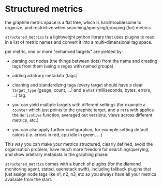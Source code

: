 # Structured metrics

the graphite metric space is a flat tree, which is hard/troublesome to organize, and restrictive when searching/querying/grouping (for) metrics  

`structured_metrics` is a lightweight python library that uses plugins to read in a list of metric names and convert it into a multi-dimensional tag space.

per metric, one or more "enhanced targets" are yielded by:

* parsing out nodes (the things between dots) from the name and creating tags from them (using a regex with named groups)
* adding arbitrary metadata (tags)
* cleaning and standardizing tags (every target should have a clear `target_type` (gauge, count, ...) and a `what` (milliseconds, bytes, errors, ...) tag.


* you can yield multiple targets with different settings (for example a `counter` which just points to the graphite target,
and a `rate` with applies the `derivative` function, averaged out versions, views across different metrics, etc.)
* you can also apply further configuration, for example setting default colors (i.e. errors in red, cpu idle in green, ...)

This way you can make your metrics structured, clearly defined, avoid the organisation problem, have much more freedom for searching/querying, and show arbitrary metadata in the graphing phase.

`structured_metrics` comes with a bunch of plugins (for the diamond monitoring agent, statsd, openstack swift),
including fallback plugins that just assign node tags like n1, n2, n3, etc so you always have all your metrics available from the start.

